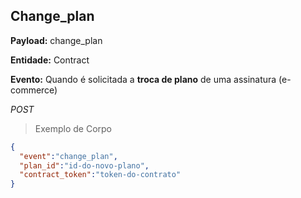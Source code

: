 ## Change_plan

<strong>Payload:</strong> change_plan

<strong>Entidade:</strong> Contract

<strong>Evento:</strong>
Quando é solicitada a <strong>troca de plano</strong>
de uma assinatura (e-commerce)

<div class="api-endpoint">
  <div class="endpoint-data">
      <i class="label label-get">POST</i>
  </div>
</div>


> Exemplo de Corpo

```json
{
  "event":"change_plan",
  "plan_id":"id-do-novo-plano",
  "contract_token":"token-do-contrato"
}
```
